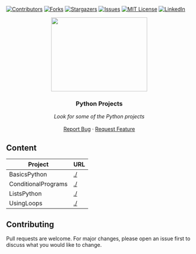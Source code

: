 [![Contributors][contributors-shield]][contributors-url]
[![Forks][forks-shield]][forks-url]
[![Stargazers][stars-shield]][stars-url]
[![Issues][issues-shield]][issues-url]
[![MIT License][license-shield]][license-url]
[![LinkedIn][linkedin-shield]][linkedin-url]


<p align="center">
  <img src="https://i.imgur.com/3GmPd7O.png" width="260" height="200">

  <h3 align="center">Python Projects</h3>

  <p align="center">
        <em>Look for some of the Python projects</em>
    <br /><br />
    <a href="https://github.com/MiguelCF06/WebDevelopment_Projects/issues">Report Bug</a>
    ·
    <a href="https://github.com/MiguelCF06/WebDevelopment_Projects/issues">Request Feature</a>
  </p>
</p>


## Content

| Project  | URL |
| ------------- | ------------- |
| BasicsPython  | [./]()  |
| ConditionalPrograms  | [./]()  |
| ListsPython  | [./]()  |
| UsingLoops  |[./]()  |

## Contributing
Pull requests are welcome. For major changes, please open an issue first to discuss what you would like to change.



[contributors-shield]: https://img.shields.io/github/contributors/MiguelCF06/WebDevelopment_Projects?style=flat-square
[contributors-url]: https://github.com/MiguelCF06/WebDevelopment_Projects/graphs/contributors
[forks-shield]: https://img.shields.io/github/forks/MiguelCF06/WebDevelopment_Projects.svg?style=flat-square
[forks-url]: https://github.com/MiguelCF06/WebDevelopment_Projects/network/members
[stars-shield]: https://img.shields.io/github/stars/MiguelCF06/WebDevelopment_Projects.svg?style=flat-square
[stars-url]: https://github.com/MiguelCF06/WebDevelopment_Projects/stargazers
[issues-shield]: https://img.shields.io/github/issues/MiguelCF06/WebDevelopment_Projects?style=flat-square
[issues-url]: https://github.com/MiguelCF06/WebDevelopment_Projects/issues
[license-shield]: https://img.shields.io/github/license/MiguelCF06/WebDevelopment_Projects?style=flat-square
[license-url]: https://github.com/MiguelCF06/WebDevelopment_Projects/blob/master/LICENSE
[linkedin-shield]: https://img.shields.io/badge/-LinkedIn-black.svg?style=flat-square&logo=linkedin&colorB=555
[linkedin-url]: www.linkedin.com/in/miguel-cipamocha
